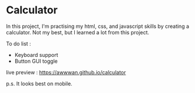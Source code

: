 # Calculator

In this project, I'm practising my html, css, and javascript skills by creating a calculator. Not my best, but I learned a lot from this project.

To do list :
* Keyboard support
* Button GUI toggle

live preview : https://awwwan.github.io/calculator

p.s. It looks best on mobile.